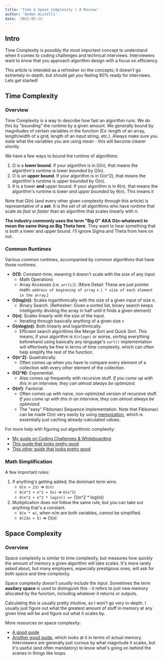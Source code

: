 ```yaml
---
title: 'Time & Space Complexity | A Review'
author: 'Anden Acitelli'
date: '2021-05-21'
---
```


## Intro 
Time Complexity is possibly *the* most important concept to understand when it comes to coding challenges and technical interviews. Interviewers want to know that you approach algorithm design with a focus on efficiency. 

This article is intended as a refresher on the concepts; it doesn't go extremely in-depth, but should get you feeling 90% ready for interviews. Lets get started! 

## Time Complexity
### Overview 
Time Complexity is a way to describe how fast an algorithm runs. We do this by "bounding" the runtime by a given amount. We generally bound by magnitudes of certain variables in the function (Ex: length of an array, length/width of a grid, length of an input string, etc.). Always make sure you state what the variables you are using *mean* - this will become clearer shortly. 

We have a few ways to bound the runtime of algorithms: 

1. Ω is a **lower bound**. If your algorithm is in Ω(n), that means the algorithm's runtime is *lower bounded* by Ω(n).
2. O is an **upper bound**. If your algorithm is in O(n^2), that means the algorithm's runtime is *upper bounded* by O(n).  
2. θ is a lower **and** upper bound. If your algorithm is in θ(n), that means the algorithm's runtime is *lower and upper bounded* by θ(n). This means it 

Note that Ω(n) (and every other given complexity through this article) is representative of a **set**. It is the set of *all* algorithms who have runtime that scale *as fast* or *faster* than an algorithm that scales linearly with n. 

**The industry commonly uses the term "Big O" AKA O(n-whatever) to mean the same thing as Big Theta here**. They want to hear something that is both a lower and upper bound. I'll ignore Sigma and Theta from here on out. 

### Common Runtimes
Various common runtimes, accompanied by common algorithms that have those runtimes: 

- **O(1)**: Constant-time, meaning it doesn't scale with the size of any input.
    - Math Operations
    - Array Accesses (i.e. `arr[i]`). (More Detail: These are just pointer math: `address of beginning of array` + `i * size of each element in the array`.)
- **O(log(n))**: Scales logarithmically with the size of a given input of size n.
    - Binary Search. (Refresher: Given a sorted list, binary search keeps intelligently dividing the array in half until it finds a given element)
- **O(n)**: Scales linearly with the size of the input.
    - Iterating through basically anything of a given size `n`
- **O(nlog(n))**: Both linearly and logarithmically.
    - Efficient search algorithms like Merge Sort and Quick Sort. This means, if your algorithm is `O(nlogn)` or worse, sorting everything beforehand using basically any language's `sort()` implementation will effectively be free in terms of time complexity, which can often help simplify the rest of the function. 
- **O(n^2)**: Quadratically.
    - Often comes up when you have to compare every element of a collection with every other element of the collection.
- **O(2^N)**: Exponential.
    - Also comes up frequently with recursive stuff. *If you come up with this in an interview, they can almost always be optimized.*
- **O(n!)**: Factorial.
    - Often comes up with naive, non-optimized version of recursive stuff. *If you come up with this in an interview, they can almost always be optimized.*
    - The "easy" Fibbonaci Sequence implementation. Note that Fibbonaci can be made O(n) very easily by using [memoization](https://en.wikipedia.org/wiki/Memoization), which is essentially just caching already-calculated values. 

For more help with figuring out algorithmic complexity: 
- [My guide on Coding Challenges & Whiteboarding](/post/coding-challenges-a-comprehensive-guide)
- [This guide that looks pretty good](https://adrianmejia.com/how-to-find-time-complexity-of-an-algorithm-code-big-o-notation/)
- [This other guide that looks pretty good](https://medium.com/dataseries/how-to-calculate-time-complexity-with-big-o-notation-9afe33aa4c46)

### Math Simplification
A few important rules:

1. If anything's getting added, the dominant term wins.
    - `O(n + 23)` => `O(n)`
    - `O(n^3 + n^2 + 5n)` => `O(n^3)`
    - `O(n^2 + n^2 * log(n)) => `O(n^2 * log(n))
2. Multiplication does *not* follow the same rule, but you can take out anything that's a constant. 
    - `O(n * m)`, when n/m are both variables, *cannot* be simplified. 
    - `O(23n + 5)` => O(n)` 

## Space Complexity
### Overview
Space complexity is similar to time complexity, but measures how quickly the amount of memory a given algorithm will take scales. It's more rarely asked about, but many employers, especially prestigious ones, will ask for both space and time complexity. 

Space complexity *doesn't usually include the input*. Sometimes the term **auxilary space** is used to distinguish this - it refers to just new memory allocated by the function, including whatever it returns or outputs. 

Calculating this is usually pretty intuitive, so I won't go very in-depth. I usually just figure out what the greatest amount of stuff in memory at any given time will be and figure out what it scales by. 

More resources on space complexity: 
- [A good guide](https://www.faceprep.in/data-structures/space-complexity/)
- [Another good guide](https://www.studytonight.com/data-structures/space-complexity-of-algorithms), which looks at it in terms of actual memory. Interviewers are generally just curious by what magnitude it scales, but it's useful (and often mandatory) to know what's going on behind the scenes in things like loops. 